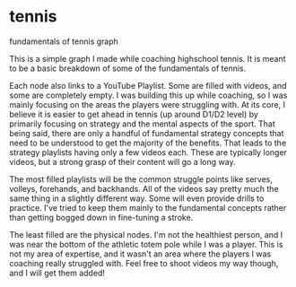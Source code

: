 # tennis
fundamentals of tennis graph

This is a simple graph I made while coaching highschool tennis. It is meant to be a basic breakdown of some of the fundamentals of tennis. 

Each node also links to a YouTube Playlist. Some are filled with videos, and some are completely empty. I was building this up while coaching, so I was mainly focusing on 
the areas the players were struggling with. At its core, I believe it is easier to get ahead in tennis (up around D1/D2 level) by primarily focusing on strategy and the mental
aspects of the sport. That being said, there are only a handful of fundamental strategy concepts that need to be understood to get the majority of the benefits. 
That leads to the strategy playlists having only a few videos each. These are typically longer videos, but a strong grasp of their content will go a long way.

The most filled playlists will be the common struggle points like serves, volleys, forehands, and backhands. All of the videos say pretty much the same thing in a slightly
different way. Some will even provide drills to practice. I've tried to keep them mainly to the fundamental concepts rather than getting bogged down in fine-tuning a stroke.

The least filled are the physical nodes. I'm not the healthiest person, and I was near the bottom of the athletic totem pole while I was a player. This is not my area of expertise, 
and it wasn't an area where the players I was coaching really struggled with. Feel free to shoot videos my way though, and I will get them added!
